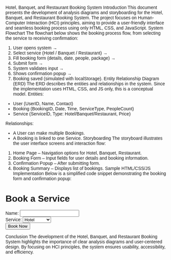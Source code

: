 Hotel, Banquet, and Restaurant Booking System
Introduction
This document presents the development of analysis diagrams and storyboarding for the Hotel, Banquet, and Restaurant Booking System. The project focuses on Human-Computer Interaction (HCI) principles, aiming to provide a user-friendly interface and seamless booking process using only HTML, CSS, and JavaScript.
System Flowchart
The flowchart below shows the booking process flow, from selecting the service to receiving confirmation:
1. User opens system →
2. Select service (Hotel / Banquet / Restaurant) →
3. Fill booking form (details, date, people, package) →
4. Submit form →
5. System validates input →
6. Shows confirmation popup →
7. Booking saved (simulated with localStorage).
Entity Relationship Diagram (ERD)
The ERD describes the entities and relationships in the system. Since the implementation uses HTML, CSS, and JS only, this is a conceptual model.
Entities:
- User (UserID, Name, Contact)
- Booking (BookingID, Date, Time, ServiceType, PeopleCount)
- Service (ServiceID, Type: Hotel/Banquet/Restaurant, Price)

Relationships:
- A User can make multiple Bookings.
- A Booking is linked to one Service.
Storyboarding
The storyboard illustrates the user interface screens and interaction flow:
1. Home Page – Navigation options for Hotel, Banquet, Restaurant.
2. Booking Form – Input fields for user details and booking information.
3. Confirmation Popup – After submitting form.
4. Booking Summary – Displays list of bookings.
Sample HTML/CSS/JS Implementation
Below is a simplified code snippet demonstrating the booking form and confirmation popup:

<!DOCTYPE html>
<html lang="en">
<head>
  <meta charset="UTF-8">
  <title>Booking System</title>
  <style>
    body { font-family: Arial; margin: 20px; }
    .popup { display:none; border:1px solid #000; padding:10px; background:#eee; }
  </style>
</head>
<body>
  <h1>Book a Service</h1>
  <form id="bookingForm">
    <label>Name: <input type="text" required></label><br>
    <label>Service: 
      <select>
        <option>Hotel</option>
        <option>Banquet</option>
        <option>Restaurant</option>
      </select>
    </label><br>
    <button type="submit">Book Now</button>
  </form>

  <div id="popup" class="popup">Booking Confirmed!</div>

  <script>
    document.getElementById('bookingForm').onsubmit = function(e){
      e.preventDefault();
      document.getElementById('popup').style.display = 'block';
    }
  </script>
</body>
</html>

Conclusion
The development of the Hotel, Banquet, and Restaurant Booking System highlights the importance of clear analysis diagrams and user-centered design. By focusing on HCI principles, the system ensures usability, accessibility, and efficiency.
